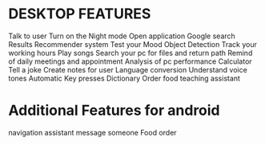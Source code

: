 # DESKTOP FEATURES
  
  Talk to user 
  Turn on the Night mode
  Open application
  Google search Results
  Recommender system
  Test your Mood
  Object Detection
  Track your working hours
  Play songs 
  Search your pc for files and return path
  Remind of daily meetings and appointment
  Analysis of pc performance
  Calculator 
  Tell a joke
  Create notes for user
  Language conversion
  Understand voice tones
  Automatic Key presses
  Dictionary
  Order food
  teaching assistant




# Additional Features for android
  navigation assistant
  message someone
  Food order
  
  







